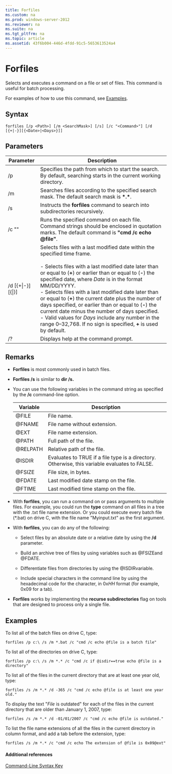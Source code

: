 ```yaml
---
title: Forfiles
ms.custom: na
ms.prod: windows-server-2012
ms.reviewer: na
ms.suite: na
ms.tgt_pltfrm: na
ms.topic: article
ms.assetid: 43f6b004-446d-4fdd-91c5-5653613524a4
---
```

# Forfiles
Selects and executes a command on a file or set of files. This command is useful for batch processing.

For examples of how to use this command, see [Examples](#BKMK_examples).

## Syntax

```
forfiles [/p <Path>] [/m <SearchMask>] [/s] [/c "<Command>"] [/d [{+|-}][{<Date>|<Days>}]]
```

## Parameters

|Parameter|Description|
|-------------|---------------|
|/p <Path>|Specifies the path from which to start the search. By default, searching starts in the current working directory.|
|/m <SearchMask>|Searches files according to the specified search mask. The default search mask is **\*.\***.|
|/s|Instructs the **forfiles** command to search into subdirectories recursively.|
|/c "<Command>"|Runs the specified command on each file. Command strings should be enclosed in quotation marks. The default command is **"cmd /c echo @file"**.|
|/d [{+&#124;-}][{<Date>&#124;<Days>}]|Selects files with a last modified date within the specified time frame.<br /><br />-   Selects files with a last modified date later than or equal to (**+**) or earlier than or equal to (**-**) the specified date, where *Date* is in the format MM/DD/YYYY.<br />-   Selects files with a last modified date later than or equal to (**+**) the current date plus the number of days specified, or earlier than or equal to (**-**) the current date minus the number of days specified.<br />-   Valid values for *Days* include any number in the range 0–32,768. If no sign is specified, **+** is used by default.|
|/?|Displays help at the command prompt.|

## Remarks

-   **Forfiles** is most commonly used in batch files.

-   **Forfiles /s** is similar to **dir /s.**

-   You can use the following variables in the command string as specified by the **/c** command-line option.

    |Variable|Description|
    |------------|---------------|
    |@FILE|File name.|
    |@FNAME|File name without extension.|
    |@EXT|File name extension.|
    |@PATH|Full path of the file.|
    |@RELPATH|Relative path of the file.|
    |@ISDIR|Evaluates to TRUE if a file type is a directory. Otherwise, this variable evaluates to FALSE.|
    |@FSIZE|File size, in bytes.|
    |@FDATE|Last modified date stamp on the file.|
    |@FTIME|Last modified time stamp on the file.|

-   With **forfiles**, you can run a command on or pass arguments to multiple files. For example, you could run the **type** command on all files in a tree with the .txt file name extension. Or you could execute every batch file (*.bat) on drive C, with the file name "Myinput.txt" as the first argument.

-   With **forfiles**, you can do any of the following:

    -   Select files by an absolute date or a relative date by using the **/d** parameter.

    -   Build an archive tree of files by using variables such as @FSIZEand @FDATE.

    -   Differentiate files from directories by using the @ISDIRvariable.

    -   Include special characters in the command line by using the hexadecimal code for the character, in 0x*HH* format (for example, 0x09 for a tab).

-   **Forfiles** works by implementing the **recurse subdirectories** flag on tools that are designed to process only a single file.

## <a name="BKMK_examples"></a>Examples
To list all of the batch files on drive C, type:

```
forfiles /p c:\ /s /m *.bat /c "cmd /c echo @file is a batch file"
```

To list all of the directories on drive C, type:

```
forfiles /p c:\ /s /m *.* /c "cmd /c if @isdir==true echo @file is a directory"
```

To list all of the files in the current directory that are at least one year old, type:

```
forfiles /s /m *.* /d -365 /c "cmd /c echo @file is at least one year old."
```

To display the text "*File* is outdated" for each of the files in the current directory that are older than January 1, 2007, type:

```
forfiles /s /m *.* /d -01/01/2007 /c "cmd /c echo @file is outdated." 
```

To list the file name extensions of all the files in the current directory in column format, and add a tab before the extension, type:

```
forfiles /s /m *.* /c "cmd /c echo The extension of @file is 0x09@ext" 
```

#### Additional references
[Command-Line Syntax Key](Command-Line-Syntax-Key.md)


